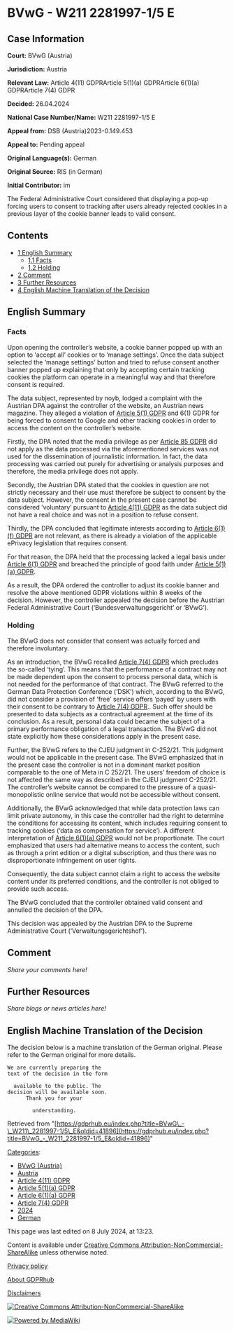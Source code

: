 # BVwG - W211 2281997-1/5 E

## Case Information

**Court:** BVwG (Austria)

**Jurisdiction:** Austria

**Relevant Law:** Article 4(11) GDPRArticle 5(1)(a) GDPRArticle 6(1)(a) GDPRArticle 7(4) GDPR

**Decided:** 26.04.2024

**National Case Number/Name:** W211 2281997-1/5 E

**Appeal from:** DSB (Austria)2023-0.149.453

**Appeal to:** Pending appeal

**Original Language(s):** German

**Original Source:** RIS (in German)

**Initial Contributor:** im

The Federal Administrative Court considered that displaying a pop-up forcing users to consent to tracking after users already rejected cookies in a previous layer of the cookie banner leads to valid consent.

## Contents

*   [1 English Summary](#English_Summary)
    *   [1.1 Facts](#Facts)
    *   [1.2 Holding](#Holding)
*   [2 Comment](#Comment)
*   [3 Further Resources](#Further_Resources)
*   [4 English Machine Translation of the Decision](#English_Machine_Translation_of_the_Decision)

## English Summary

### Facts

Upon opening the controller’s website, a cookie banner popped up with an option to ‘accept all’ cookies or to ‘manage settings’. Once the data subject selected the ‘manage settings’ button and tried to refuse consent another banner popped up explaining that only by accepting certain tracking cookies the platform can operate in a meaningful way and that therefore consent is required.

The data subject, represented by noyb, lodged a complaint with the Austrian DPA against the controller of the website, an Austrian news magazine. They alleged a violation of [Article 5(1) GDPR](/index.php?title=Article_5_GDPR#1 "Article 5 GDPR") and 6(1) GDPR for being forced to consent to Google and other tracking cookies in order to access the content on the controller’s website.

Firstly, the DPA noted that the media privilege as per [Article 85 GDPR](/index.php?title=Article_85_GDPR "Article 85 GDPR") did not apply as the data processed via the aforementioned services was not used for the dissemination of journalistic information. In fact, the data processing was carried out purely for advertising or analysis purposes and therefore, the media privilege does not apply.

Secondly, the Austrian DPA stated that the cookies in question are not strictly necessary and their use must therefore be subject to consent by the data subject. However, the consent in the present case cannot be considered ’voluntary’ pursuant to [Article 4(11) GDPR](/index.php?title=Article_4_GDPR#11 "Article 4 GDPR") as the data subject did not have a real choice and was not in a position to refuse consent.

Thirdly, the DPA concluded that legitimate interests according to [Article 6(1)(f) GDPR](/index.php?title=Article_6_GDPR#1f "Article 6 GDPR") are not relevant, as there is already a violation of the applicable ePrivacy legislation that requires consent.

For that reason, the DPA held that the processing lacked a legal basis under [Article 6(1) GDPR](/index.php?title=Article_6_GDPR#1 "Article 6 GDPR") and breached the principle of good faith under [Article 5(1)(a) GDPR](/index.php?title=Article_5_GDPR#1a "Article 5 GDPR").

As a result, the DPA ordered the controller to adjust its cookie banner and resolve the above mentioned GDPR violations within 8 weeks of the decision. However, the controller appealed the decision before the Austrian Federal Administrative Court (‘Bundesverwaltungsgericht’ or ‘BVwG’).

### Holding

The BVwG does not consider that consent was actually forced and therefore involuntary.

As an introduction, the BVwG recalled [Article 7(4) GDPR](/index.php?title=Article_7_GDPR#4 "Article 7 GDPR") which precludes the so-called ‘tying’. This means that the performance of a contract may not be made dependent upon the consent to process personal data, which is not needed for the performance of that contract. The BVwG referred to the German Data Protection Conference (‘DSK’) which, according to the BVwG, did not consider a provision of ‘free’ service offers ‘payed’ by users with their consent to be contrary to [Article 7(4) GDPR](/index.php?title=Article_7_GDPR#4 "Article 7 GDPR").. Such offer should be presented to data subjects as a contractual agreement at the time of its conclusion. As a result, personal data could became the subject of a primary performance obligation of a legal transaction. The BVwG did not state explicitly how these considerations apply in the present case.

Further, the BVwG refers to the CJEU judgment in C-252/21. This judgment would not be applicable in the present case. The BVwG emphasized that in the present case the controller is not in a dominant market position comparable to the one of Meta in C 252/21. The users’ freedom of choice is not affected the same way as described in the CJEU judgment C-252/21. The controller’s website cannot be compared to the pressure of a quasi-monopolistic online service that would not be accessible without consent.

Additionally, the BVwG acknowledged that while data protection laws can limit private autonomy, in this case the controller had the right to determine the conditions for accessing its content, which includes requiring consent to tracking cookies (‘data as compensation for service’). A different interpretation of [Article 6(1)(a) GDPR](/index.php?title=Article_6_GDPR#1a "Article 6 GDPR") would not be proportionate. The court emphasized that users had alternative means to access the content, such as through a print edition or a digital subscription, and thus there was no disproportionate infringement on user rights.

Consequently, the data subject cannot claim a right to access the website content under its preferred conditions, and the controller is not obliged to provide such access.

The BVwG concluded that the controller obtained valid consent and annulled the decision of the DPA.

This decision was appealed by the Austrian DPA to the Supreme Administrative Court (‘Verwaltungsgerichtshof’).

## Comment

_Share your comments here!_

## Further Resources

_Share blogs or news articles here!_

## English Machine Translation of the Decision

The decision below is a machine translation of the German original. Please refer to the German original for more details.

```
We are currently preparing the
text of the decision in the form

  available to the public. The
decision will be available soon.
      Thank you for your

        understanding.

```

Retrieved from "[https://gdprhub.eu/index.php?title=BVwG\_-\_W211\_2281997-1/5\_E&oldid=41896](https://gdprhub.eu/index.php?title=BVwG_-_W211_2281997-1/5_E&oldid=41896)"

[Categories](/index.php?title=Special:Categories "Special:Categories"):

*   [BVwG (Austria)](/index.php?title=Category:BVwG_\(Austria\) "Category:BVwG (Austria)")
*   [Austria](/index.php?title=Category:Austria "Category:Austria")
*   [Article 4(11) GDPR](/index.php?title=Category:Article_4\(11\)_GDPR "Category:Article 4(11) GDPR")
*   [Article 5(1)(a) GDPR](/index.php?title=Category:Article_5\(1\)\(a\)_GDPR "Category:Article 5(1)(a) GDPR")
*   [Article 6(1)(a) GDPR](/index.php?title=Category:Article_6\(1\)\(a\)_GDPR "Category:Article 6(1)(a) GDPR")
*   [Article 7(4) GDPR](/index.php?title=Category:Article_7\(4\)_GDPR "Category:Article 7(4) GDPR")
*   [2024](/index.php?title=Category:2024 "Category:2024")
*   [German](/index.php?title=Category:German "Category:German")

This page was last edited on 8 July 2024, at 13:23.

Content is available under [Creative Commons Attribution-NonCommercial-ShareAlike](https://creativecommons.org/licenses/by-nc-sa/4.0/) unless otherwise noted.

[Privacy policy](/index.php?title=GDPRhub:Privacy_policy)

[About GDPRhub](/index.php?title=GDPRhub:About)

[Disclaimers](/index.php?title=GDPRhub:General_disclaimer)

[![Creative Commons Attribution-NonCommercial-ShareAlike](/resources/assets/licenses/cc-by-nc-sa.png)](https://creativecommons.org/licenses/by-nc-sa/4.0/)

[![Powered by MediaWiki](/resources/assets/poweredby_mediawiki_88x31.png)](https://www.mediawiki.org/)